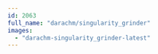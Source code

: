```yaml
---
id: 2063
full_name: "darachm/singularity_grinder"
images: 
  - "darachm-singularity_grinder-latest"
---
```

